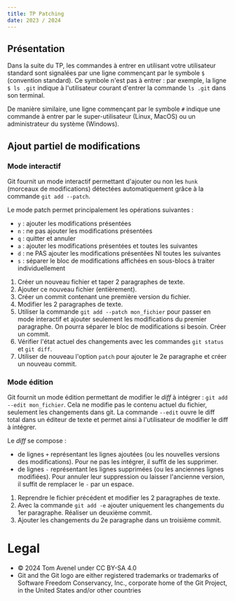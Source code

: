 ```yaml
---
title: TP Patching
date: 2023 / 2024
---
```


## Présentation

Dans la suite du TP, les commandes à entrer en utilisant votre utilisateur standard sont signalées par une ligne commençant par le symbole `$` (convention standard). Ce symbole n'est pas à entrer : par exemple, la ligne `$ ls .git` indique à l'utilisateur courant d'entrer la commande `ls .git` dans son terminal.

De manière similaire, une ligne commençant par le symbole `#` indique une commande à entrer par le super-utilisateur (Linux, MacOS) ou un administrateur du système (Windows).

## Ajout partiel de modifications

### Mode interactif

Git fournit un mode interactif permettant d'ajouter ou non les `hunk` (morceaux de modifications) détectées automatiquement grâce à la commande `git add --patch`.

Le mode patch permet principalement les opérations suivantes :

- `y` : ajouter les modifications présentées
- `n` : ne pas ajouter les modifications présentées
- `q` : quitter et annuler
- `a` : ajouter les modifications présentées et toutes les suivantes
- `d` : ne PAS ajouter les modifications présentées NI toutes les suivantes
- `s` : séparer le bloc de modifications affichées en sous-blocs à traiter individuellement

1. Créer un nouveau fichier et taper 2 paragraphes de texte.
2. Ajouter ce nouveau fichier (entièrement).
3. Créer un commit contenant une première version du fichier.
4. Modifier les 2 paragraphes de texte.
5. Utiliser la commande `git add --patch mon_fichier` pour passer en mode interactif et ajouter seulement les modifications du premier paragraphe. On pourra séparer le bloc de modifications si besoin. Créer un commit.
6. Vérifier l'état actuel des changements avec les commandes `git status` et `git diff`.
6. Utiliser de nouveau l'option `patch` pour ajouter le 2e paragraphe et créer un nouveau commit.

### Mode édition

Git fournit un mode édition permettant de modifier le _diff_ à intégrer : `git add --edit mon_fichier`. Cela ne modifie pas le contenu actuel du fichier, seulement les changements dans git. La commande `--edit` ouvre le diff total dans un éditeur de texte et permet ainsi à l'utilisateur de modifier le diff à intégrer.

Le _diff_ se compose :

- de lignes `+` représentant les lignes ajoutées (ou les nouvelles versions des modifications). Pour ne pas les intégrer, il suffit de les supprimer.
- de lignes `-` représentant les lignes supprimées (ou les anciennes lignes modifiées). Pour annuler leur suppression ou laisser l'ancienne version, il suffit de remplacer le `-` par un espace.

1. Reprendre le fichier précédent et modifier les 2 paragraphes de texte.
2. Avec la commande `git add -e` ajouter uniquement les changements du 1er paragraphe. Réaliser un deuxième commit.
3. Ajouter les changements du 2e paragraphe dans un troisième commit.

# Legal

- © 2024 Tom Avenel under CC  BY-SA 4.0
- Git and the Git logo are either registered trademarks or trademarks of Software Freedom Conservancy, Inc., corporate home of the Git Project, in the United States and/or other countries
